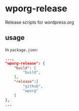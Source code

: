 # wporg-release
Release scripts for wordpress.org

## usage
In `package.json`:
```json
...,
"wporg-release": {
	"build": [
		"build",
	],
	"release":[
		"github",
		"wporg"
	]
},
...
```
